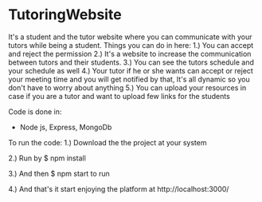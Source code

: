 # TutoringWebsite
It's a student and the tutor website where you can communicate with your tutors while being a student.
Things you can do in here:
1.) You can accept and reject the permission
2.) It's a website to increase the communication between tutors and their students.
3.) You can see the tutors schedule and your schedule as well
4.) Your tutor if he or she wants can accept or reject your meeting time and you will get notified by that, It's all dynamic so you don't have to worry about anything
5.) You can upload your resources in case if you are a tutor and want to upload few links for the students

Code is done in:
  - Node js, Express, MongoDb
 
 To run the code:
 1.) Download the the project at your system
 
 2.) Run by $ npm install
 
 3.) And then $ npm start to run 
 
 4.) And that's it start enjoying the platform at http://localhost:3000/
 
